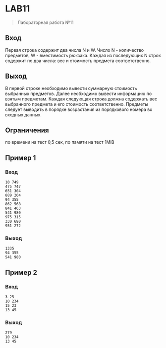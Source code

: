 # LAB11
> Лабораторная работа №11
## Вход
Первая строка содержит два числа N и W.
Число N - количество предметов, W - вместимость рюкзака.
Каждая из последующих N строк содержит по два числа: вес и стоимость предмета соответственно.
## Выход
В первой строке необходимо вывести суммарную стоимость выбранных предметов.
Далее необходимо вывести информацию по взятым предметам.
Каждая следующая строка должна содержать вес выбранного предмета и его стоимость соответственно.
Предметы следует выводить в порядке возрастания из порядкового номера во входных данных.
## Ограничения
по времени на тест 0,5 сек, по памяти на тест 1MiB
## Пример 1
### Вход
```
10 749
475 747
651 304
889 204
94 355
862 568
841 463
541 980
975 315
330 680
951 272
```
### Выход
```
1335
94 355
541 980
```
## Пример 2
### Вход
```
3 25
10 234
15 23
13 45
```
### Выход
```
279
10 234
13 45
```
